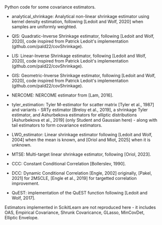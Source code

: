 Python code for some covariance estimators.

* analytical_shrinkage: Analytical non-linear shrinkage estimator using kernel density estimation, following [Ledoit and Wolf, 2020] when samples are uniformly weighted.
* QIS: Quadratic-Inverse Shrinkage estimator, following [Ledoit and Wolf, 2020], code inspired from Patrick Ledoit's implementation (github.com/pald22/covShrinkage).
* LIS: Linear-Inverse Shrinkage estimator, following [Ledoit and Wolf, 2020], code inspired from Patrick Ledoit's implementation (github.com/pald22/covShrinkage).
* GIS: Geometric-Inverse Shrinkage estimator, following [Ledoit and Wolf, 2020], code inspired from Patrick Ledoit's implementation (github.com/pald22/covShrinkage).
* NERCOME: NERCOME estimator from [Lam, 2016].
* tyler_estimation: Tyler M-estimator for scatter matrix [Tyler et al., 1987] and variants - SRTy estimator [Breloy et al., 2019], a shrinkage Tyler estimator, and Ashurbekova estimators for elliptic distributions [Ashurbekova et al., 2019] (only Student and Gaussian here) - along with tail estimators to form covariance estimators.
* LWO_estimator: Linear shrinkage estimator following [Ledoit and Wolf, 2004] when the mean is known, and [Oriol and Miot, 2025] when it is unknown.
* MTSE:	Multi-target linear shrinkage estimator, following [Oriol, 2023].
* CCC: Constant Conditional Correlation [Bollerslev, 1990].
* DCC: Dynamic Conditional Correlation [Engle, 2002] originally, [Pakel, 2021] for 2MSCLE, [Engle et al., 2019] for targetted correlation improvement.

* QuEST: implementation of the QuEST function following [Ledoit and Wolf, 2017].

Estimators implemented in ScikitLearn are not reproduced here - it includes OAS, Empirical Covariance, Shrunk Covaricance, GLasso, MinCovDet, Elliptic Envelope.
